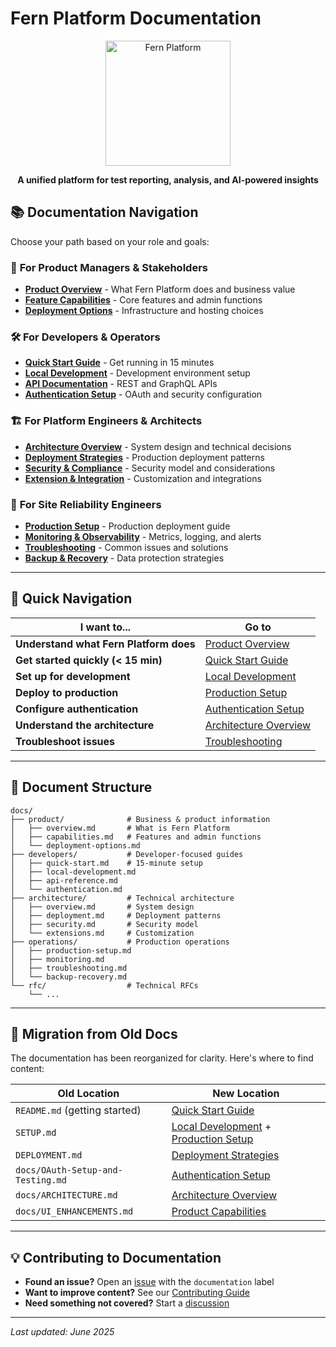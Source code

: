 # Fern Platform Documentation

<div align="center">
  <img src="https://github.com/guidewire-oss/fern-reporter/blob/main/docs/images/logo-color.png" alt="Fern Platform" width="200"/>
  
  **A unified platform for test reporting, analysis, and AI-powered insights**
</div>

## 📚 Documentation Navigation

Choose your path based on your role and goals:

### 🎯 **For Product Managers & Stakeholders**
- [**Product Overview**](product/overview.md) - What Fern Platform does and business value
- [**Feature Capabilities**](product/capabilities.md) - Core features and admin functions
- [**Deployment Options**](product/deployment-options.md) - Infrastructure and hosting choices

### 🛠️ **For Developers & Operators**
- [**Quick Start Guide**](developers/quick-start.md) - Get running in 15 minutes
- [**Local Development**](developers/local-development.md) - Development environment setup
- [**API Documentation**](developers/api-reference.md) - REST and GraphQL APIs
- [**Authentication Setup**](developers/authentication.md) - OAuth and security configuration

### 🏗️ **For Platform Engineers & Architects**
- [**Architecture Overview**](architecture/overview.md) - System design and technical decisions
- [**Deployment Strategies**](architecture/deployment.md) - Production deployment patterns
- [**Security & Compliance**](architecture/security.md) - Security model and considerations
- [**Extension & Integration**](architecture/extensions.md) - Customization and integrations

### 🚀 **For Site Reliability Engineers**
- [**Production Setup**](operations/production-setup.md) - Production deployment guide
- [**Monitoring & Observability**](operations/monitoring.md) - Metrics, logging, and alerts
- [**Troubleshooting**](operations/troubleshooting.md) - Common issues and solutions
- [**Backup & Recovery**](operations/backup-recovery.md) - Data protection strategies

---

## 🚀 Quick Navigation

| I want to... | Go to |
|---------------|-------|
| **Understand what Fern Platform does** | [Product Overview](product/overview.md) |
| **Get started quickly (< 15 min)** | [Quick Start Guide](developers/quick-start.md) |
| **Set up for development** | [Local Development](developers/local-development.md) |
| **Deploy to production** | [Production Setup](operations/production-setup.md) |
| **Configure authentication** | [Authentication Setup](developers/authentication.md) |
| **Understand the architecture** | [Architecture Overview](architecture/overview.md) |
| **Troubleshoot issues** | [Troubleshooting](operations/troubleshooting.md) |

---

## 📖 Document Structure

```
docs/
├── product/              # Business & product information
│   ├── overview.md       # What is Fern Platform
│   ├── capabilities.md   # Features and admin functions
│   └── deployment-options.md
├── developers/           # Developer-focused guides
│   ├── quick-start.md    # 15-minute setup
│   ├── local-development.md
│   ├── api-reference.md
│   └── authentication.md
├── architecture/         # Technical architecture
│   ├── overview.md       # System design
│   ├── deployment.md     # Deployment patterns
│   ├── security.md       # Security model
│   └── extensions.md     # Customization
├── operations/           # Production operations
│   ├── production-setup.md
│   ├── monitoring.md
│   ├── troubleshooting.md
│   └── backup-recovery.md
└── rfc/                  # Technical RFCs
    └── ...
```

---

## 🔄 Migration from Old Docs

The documentation has been reorganized for clarity. Here's where to find content:

| Old Location | New Location |
|--------------|--------------|
| `README.md` (getting started) | [Quick Start Guide](developers/quick-start.md) |
| `SETUP.md` | [Local Development](developers/local-development.md) + [Production Setup](operations/production-setup.md) |
| `DEPLOYMENT.md` | [Deployment Strategies](architecture/deployment.md) |
| `docs/OAuth-Setup-and-Testing.md` | [Authentication Setup](developers/authentication.md) |
| `docs/ARCHITECTURE.md` | [Architecture Overview](architecture/overview.md) |
| `docs/UI_ENHANCEMENTS.md` | [Product Capabilities](product/capabilities.md) |

---

## 💡 Contributing to Documentation

- **Found an issue?** Open an [issue](../../issues) with the `documentation` label
- **Want to improve content?** See our [Contributing Guide](../CONTRIBUTING.md)
- **Need something not covered?** Start a [discussion](../../discussions)

---

*Last updated: June 2025*